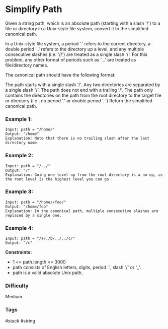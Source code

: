 # Simplify Path

Given a string path, which is an absolute path (starting with a slash '/') to a file or directory in a Unix-style file system, convert it to the simplified canonical path.

In a Unix-style file system, a period '.' refers to the current directory, a double period '..' refers to the directory up a level, and any multiple consecutive slashes (i.e. '//') are treated as a single slash '/'. For this problem, any other format of periods such as '...' are treated as file/directory names.

The canonical path should have the following format:

The path starts with a single slash '/'.
Any two directories are separated by a single slash '/'.
The path does not end with a trailing '/'.
The path only contains the directories on the path from the root directory to the target file or directory (i.e., no period '.' or double period '..')
Return the simplified canonical path.

### Example 1:

```
Input: path = "/home/"
Output: "/home"
Explanation: Note that there is no trailing slash after the last directory name.
```

### Example 2:

```
Input: path = "/../"
Output: "/"
Explanation: Going one level up from the root directory is a no-op, as the root level is the highest level you can go.
```

### Example 3:

```
Input: path = "/home//foo/"
Output: "/home/foo"
Explanation: In the canonical path, multiple consecutive slashes are replaced by a single one.
```

### Example 4:

```
Input: path = "/a/./b/../../c/"
Output: "/c"
```

**Constraints:**

- 1 <= path.length <= 3000
- path consists of English letters, digits, period '.', slash '/' or '\_'.
- path is a valid absolute Unix path.

### Difficulty

Medium

### Tags

#stack #string
